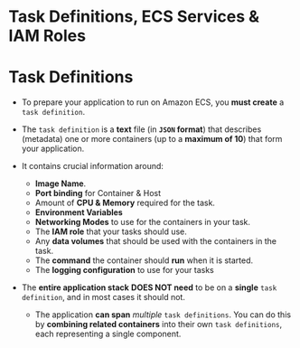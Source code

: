 # Task Definitions, ECS Services & IAM Roles

# Task Definitions
- To prepare your application to run on Amazon ECS, you **must create** a `task definition`. 
- The `task definition` is a **text** file (in **`JSON` format**) that describes (metadata) one or more containers (up to a **maximum of 10**) that form your application.
- It contains crucial information around:
  - **Image Name**.
  - **Port binding** for Container & Host
  - Amount of **CPU & Memory** required for the task.
  - **Environment Variables**
  - **Networking Modes** to use for the containers in your task.
  - The **IAM role** that your tasks should use.
  - Any **data volumes** that should be used with the containers in the task.
  - The **command** the container should **run** when it is started.
  - The **logging configuration** to use for your tasks

- The **entire application stack** **DOES NOT need** to be on a **single** `task definition`, and in most cases it should not.
  - The application **can span** *multiple* `task definitions`. You can do this by **combining related containers** into their own `task definitions`, each representing a single component.
